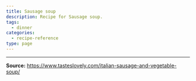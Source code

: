 ```yaml
---
title: Sausage soup
description: Recipe for Sausage soup.
tags:
  - dinner
categories:
  - recipe-reference
type: page
---
```


---

**Source:** <https://www.tasteslovely.com/italian-sausage-and-vegetable-soup/>